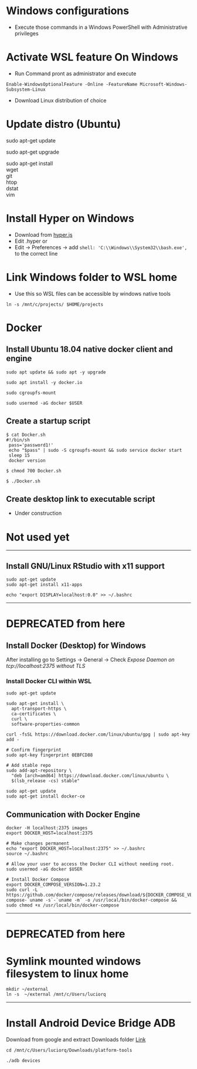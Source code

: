# Windows configurations

* Execute those commands in a Windows PowerShell with Administrative privileges

# Activate WSL feature On Windows

* Run Command pront as administrator and execute

`Enable-WindowsOptionalFeature -Online -FeatureName Microsoft-Windows-Subsystem-Linux`

* Download Linux distribution of choice

# Update distro (Ubuntu)

sudo apt-get update

sudo apt-get upgrade

sudo apt-get install \
  wget \
  git \
  htop \
  dstat \
  vim

# Install Hyper on Windows

* Download from [hyper.js](hyper.js)
* Edit .hyper or
* Edit -> Preferences -> add `shell: 'C:\\Windows\\System32\\bash.exe',` to the correct line

# Link Windows folder to WSL home

* Use this so WSL files can be accessible by windows native tools

`ln -s /mnt/c/projects/ $HOME/projects`

# Docker

## Install Ubuntu 18.04 native docker client and engine

```
sudo apt update && sudo apt -y upgrade

sudo apt install -y docker.io

sudo cgroupfs-mount

sudo usermod -aG docker $USER
```

## Create a startup script

```
$ cat Docker.sh
#!/bin/sh
 pass='password1!'
 echo "$pass" | sudo -S cgroupfs-mount && sudo service docker start
 sleep 15
 docker version

$ chmod 700 Docker.sh

$ ./Docker.sh
```

## Create desktop link to executable script

* Under construction

# Not used yet

----

## Install GNU/Linux RStudio with x11 support

```
sudo apt-get update
sudo apt-get install x11-apps

echo "export DISPLAY=localhost:0.0" >> ~/.bashrc
```

----

# DEPRECATED from here

## Install Docker (Desktop) for Windows

After installing go to Settings -> General -> Check *Expose Daemon on tcp://localhost:2375 without TLS*

### Install Docker CLI within WSL

```
sudo apt-get update

sudo apt-get install \
  apt-transport-https \
  ca-certificates \
  curl \
  software-properties-common

curl -fsSL https://download.docker.com/linux/ubuntu/gpg | sudo apt-key add -

# Confirm fingerprint
sudo apt-key fingerprint 0EBFCD88

# Add stable repo
sudo add-apt-repository \
  "deb [arch=amd64] https://download.docker.com/linux/ubuntu \
  $(lsb_release -cs) stable"

sudo apt-get update
sudo apt-get install docker-ce
```
## Communication with Docker Engine

```
docker -H localhost:2375 images
export DOCKER_HOST=localhost:2375

# Make changes permanent
echo "export DOCKER_HOST=localhost:2375" >> ~/.bashrc
source ~/.bashrc
```

```
# Allow your user to access the Docker CLI without needing root.
sudo usermod -aG docker $USER

# Install Docker Compose
export DOCKER_COMPOSE_VERSION=1.23.2
sudo curl -L https://github.com/docker/compose/releases/download/${DOCKER_COMPOSE_VERSION}/docker-compose-`uname -s`-`uname -m` -o /usr/local/bin/docker-compose &&
sudo chmod +x /usr/local/bin/docker-compose
```


----

# DEPRECATED from here

# Symlink mounted windows filesystem to linux home

```
mkdir ~/external
ln -s  ~/external /mnt/c/Users/luciorq
```

----

# Install Android Device Bridge ADB

Download from google and extract Downloads folder
[Link](https://dl.google.com/android/repository/platform-tools-latest-linux.zip)

```
cd /mnt/c/Users/luciorq/Downloads/platform-tools

./adb devices
```
